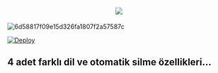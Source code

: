 <h1 align="center">
  <a href="https://git.io/typing-svg">
    <img src="https://readme-typing-svg.herokuapp.com/?lines=Merhaba,+Hoşgeldin!+👋;Benim+Adım+Efsane Music....;Tanıştığımıza+Memnun+Oldum!&center=true&size=25">
  </a>
</h1>

</p>
<img src="https://i.ibb.co/syVTfWb/6d58817f09e15d326fa1807f2a57587c.jpg" alt="6d58817f09e15d326fa1807f2a57587c" border="0"> 

[![Deploy](https://www.herokucdn.com/deploy/button.svg)](https://heroku.com/deploy?template=https://github.com/Alfa00006/TaliaEfsane)
 
## 4 adet farklı dil ve otomatik silme özellikleri... 
